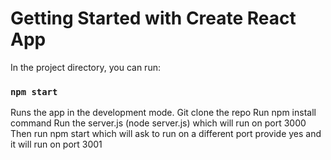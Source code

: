 # Getting Started with Create React App

In the project directory, you can run:

### `npm start`

Runs the app in the development mode.
Git clone the repo
Run npm install command
Run the server.js (node server.js) which will run on port 3000
Then run npm start which will ask to run on a different port provide yes and it will run on port 3001

